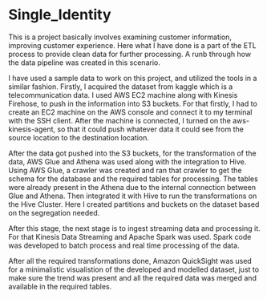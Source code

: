 # Single_Identity

This is a project basically involves examining customer information, improving customer experience. Here what I have done is a part of the ETL process to provide clean data for further processing. A runb through how the data pipeline was created in this scenario.

I have used a sample data to work on this project, and utilized the tools in a similar fashion. Firstly, I acquired the dataset from kaggle which is a telecommunication data. I used AWS EC2 machine along with Kinesis Firehose, to push in the information into S3 buckets. For that firstly, I had to create an EC2 machine on the AWS console and connect it to my terminal with the SSH client. After the machine is connected, I turned on the aws-kinesis-agent, so that it could push whatever data it could see from the source location to the destination location. 

After the data got pushed into the S3 buckets, for the transformation of the data, AWS Glue and Athena was used along with the integration to Hive. Using AWS Glue, a crawler was created and ran that crawler to get the schema for the database and the required tables for processing. The tables were already present in the Athena due to the internal connection between Glue and Athena. Then integrated it with Hive to run the transformations on the Hive Cluster. Here I created partitions and buckets on the dataset based on the segregation needed. 

After this stage, the next stage is to ingest streaming data and processing it. For that Kinesis Data Streaming and Apache Spark was used. Spark code was developed to batch process and real time processing of the data. 

After all the required transformations done, Amazon QuickSight was used for a minimalistic visualistion of the developed and modelled dataset, just to make sure the trend was present and all the required data was merged and available in the required tables. 